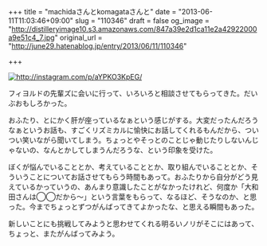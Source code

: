 +++
title = "machidaさんとkomagataさんと"
date = "2013-06-11T11:03:46+09:00"
slug = "110346"
draft = false
og_image = "http://distilleryimage10.s3.amazonaws.com/847a39e2d1ca11e2a42922000a9e51c4_7.jpg"
original_url = "http://june29.hatenablog.jp/entry/2013/06/11/110346"

+++

<p><a href="http://instagram.com/p/aYPKO3KpEG/" class="http-image" target="_blank"><img src="http://distilleryimage10.s3.amazonaws.com/847a39e2d1ca11e2a42922000a9e51c4_7.jpg" class="http-image" alt="http://instagram.com/p/aYPKO3KpEG/"></a></p>
<p>フィヨルドの先輩ズに会いに行って、いろいろと相談させてもらってきた。だいぶおもしろかった。</p>
<p>おふたり、とにかく肝が座っているなぁという感じがする。大変だったんだろうなぁというお話も、すごくリズミカルに愉快にお話してくれるもんだから、ついつい笑いながら聞いてしまう。ちょっとやそっとのことじゃ動じたりしないんじゃないの、なんとかしてしまうんだろうな、という印象を受けた。</p>
<p>ぼくが悩んでいることとか、考えていることとか、取り組んでいることとか、そういうことについてお話させてもらう時間もあって。おふたりから自分がどう見えているかっていうの、あんまり意識したことがなかったけれど、何度か「大和田さんは◯◯だから〜」という言葉をもらって、なるほど、そうなのか、と思った。今までちょっとずつがんばってきてよかったな、と思える瞬間もあった。</p>
<p>新しいことにも挑戦してみようと思わせてくれる明るいノリがそこにはあって、ちょっと、またがんばってみよう。</p>